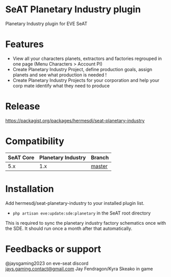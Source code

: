 # SeAT Planetary Industry plugin

Planetary Industry plugin for EVE SeAT

# Features

* View all your characters planets, extractors and factories regrouped in one page (Menu Characters > Account PI)
* Create Planetary Industry Project, define production goals, assign planets and see what production is needed !
* Create Planetary Industry Projects for your corporation and help your corp mate identify what they need to produce

# Release

https://packagist.org/packages/hermesdj/seat-planetary-industry

# Compatibility

| SeAT Core | Planetary Industry | Branch                                                                    |
|-----------|--------------------|---------------------------------------------------------------------------|
| 5.x       | 1.x                | [master](https://github.com/hermesdj/seat-planetary-industry/tree/master) |

# Installation

Add hermesdj/seat-planetary-industry to your installed plugin list.

* `php artisan eve:update:sde:planetary` in the SeAT root directory

This is required to sync the planetary industry factory schematics once with the SDE. It should run once a month after
that automatically.

# Feedbacks or support

@jaysgaming2023 on eve-seat discord  
jays.gaming.contact@gmail.com
Jay Fendragon/Kyra Skeako in game
